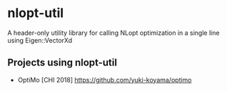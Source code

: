 # nlopt-util
A header-only utility library for calling NLopt optimization in a single line using Eigen::VectorXd

## Projects using nlopt-util

- OptiMo [CHI 2018] <https://github.com/yuki-koyama/optimo>
